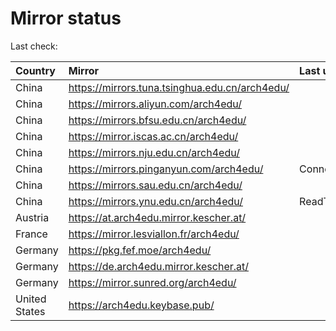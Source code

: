 <script src="./time.js"></script>
# Mirror status
Last check: <script type="text/javascript">localize(1671776677.8254528);</script>

|Country|Mirror|Last update|
|:------|:-----|:----------|
|China|https://mirrors.tuna.tsinghua.edu.cn/arch4edu/|<script type="text/javascript">localize(1671734141);</script>|
|China|https://mirrors.aliyun.com/arch4edu/|<script type="text/javascript">localize(1671734141);</script>|
|China|https://mirrors.bfsu.edu.cn/arch4edu/|<script type="text/javascript">localize(1671734141);</script>|
|China|https://mirror.iscas.ac.cn/arch4edu/|<script type="text/javascript">localize(1671734141);</script>|
|China|https://mirrors.nju.edu.cn/arch4edu/|<script type="text/javascript">localize(1671691002);</script>|
|China|https://mirrors.pinganyun.com/arch4edu/|ConnectTimeout|
|China|https://mirrors.sau.edu.cn/arch4edu/|<script type="text/javascript">localize(1671258899);</script>|
|China|https://mirrors.ynu.edu.cn/arch4edu/|ReadTimeout|
|Austria|https://at.arch4edu.mirror.kescher.at/|<script type="text/javascript">localize(1671734141);</script>|
|France|https://mirror.lesviallon.fr/arch4edu/|<script type="text/javascript">localize(1671734141);</script>|
|Germany|https://pkg.fef.moe/arch4edu/|<script type="text/javascript">localize(1671734141);</script>|
|Germany|https://de.arch4edu.mirror.kescher.at/|<script type="text/javascript">localize(1671734141);</script>|
|Germany|https://mirror.sunred.org/arch4edu/|<script type="text/javascript">localize(1671734141);</script>|
|United States|https://arch4edu.keybase.pub/|<script type="text/javascript">localize(1671734141);</script>|

<script src="./tablefilter/tablefilter.js"></script>
<script src="./table.js"></script>